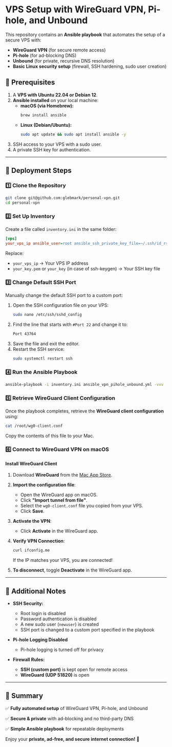 # VPS Setup with WireGuard VPN, Pi-hole, and Unbound

This repository contains an **Ansible playbook** that automates the setup of a secure VPS with:
- **WireGuard VPN** (for secure remote access)
- **Pi-hole** (for ad-blocking DNS)
- **Unbound** (for private, recursive DNS resolution)
- **Basic Linux security setup** (firewall, SSH hardening, sudo user creation)

## 📌 Prerequisites
1. A **VPS with Ubuntu 22.04 or Debian 12**.
2. **Ansible installed** on your local machine:
   - **macOS (via Homebrew):**
     ```bash
     brew install ansible
     ```
   - **Linux (Debian/Ubuntu):**
     ```bash
     sudo apt update && sudo apt install ansible -y
     ```
3. SSH access to your VPS with a sudo user.
4. A private SSH key for authentication.

---

## 🚀 Deployment Steps

### 1️⃣ **Clone the Repository**
```bash
git clone git@github.com:glebmark/personal-vpn.git
cd personal-vpn
```

### 2️⃣ **Set Up Inventory**
Create a file called `inventory.ini` in the same folder:
```ini
[vps]
your_vps_ip ansible_user=root ansible_ssh_private_key_file=~/.ssh/id_rsa
```
Replace:
- `your_vps_ip` → Your VPS IP address
- `your_key.pem` or `your_key` (in case of ssh-keygen) → Your SSH key file

### 3️⃣ **Change Default SSH Port**
Manually change the default SSH port to a custom port:
1. Open the SSH configuration file on your VPS:
   ```bash
   sudo nano /etc/ssh/sshd_config
   ```
2. Find the line that starts with `#Port 22` and change it to:
   ```bash
   Port 43764
   ```
3. Save the file and exit the editor.
4. Restart the SSH service:
   ```bash
   sudo systemctl restart ssh
   ```

### 4️⃣ **Run the Ansible Playbook**
```bash
ansible-playbook -i inventory.ini ansible_vpn_pihole_unbound.yml -vvv
```

### 5️⃣ **Retrieve WireGuard Client Configuration**
Once the playbook completes, retrieve the **WireGuard client configuration** using:
```bash
cat /root/wg0-client.conf
```
Copy the contents of this file to your Mac.

### 6️⃣ **Connect to WireGuard VPN on macOS**
#### **Install WireGuard Client**
1. Download **WireGuard** from the [Mac App Store](https://apps.apple.com/us/app/wireguard/id1451685025?mt=12).

2. **Import the configuration file**:
   - Open the WireGuard app on macOS.
   - Click **"Import tunnel from file"**.
   - Select the `wg0-client.conf` file you copied from your VPS.
   - Click **Save**.

3. **Activate the VPN**:
   - Click **Activate** in the WireGuard app.

4. **Verify VPN Connection**:
   ```bash
   curl ifconfig.me
   ```
   If the IP matches your VPS, you are connected!

5. **To disconnect**, toggle **Deactivate** in the WireGuard app.

---

## 🔧 Additional Notes
- **SSH Security:**
  - Root login is disabled
  - Password authentication is disabled
  - A new sudo user (`newuser`) is created
  - SSH port is changed to a custom port specified in the playbook

- **Pi-hole Logging Disabled**
  - Pi-hole logging is turned off for privacy

- **Firewall Rules:**
  - **SSH (custom port)** is kept open for remote access
  - **WireGuard (UDP 51820)** is open
  
---

## 🎯 Summary
✅ **Fully automated setup** of WireGuard VPN, Pi-hole, and Unbound

✅ **Secure & private** with ad-blocking and no third-party DNS

✅ **Simple Ansible playbook** for repeatable deployments

Enjoy your **private, ad-free, and secure internet connection!** 🚀
